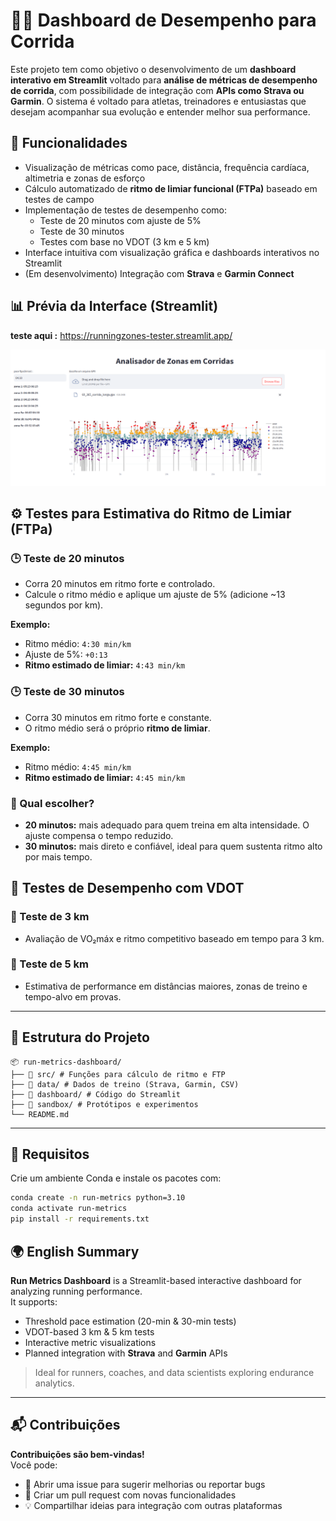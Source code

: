 # 🏃‍♂️ Dashboard de Desempenho para Corrida

Este projeto tem como objetivo o desenvolvimento de um **dashboard interativo em Streamlit** voltado para **análise de métricas de desempenho de corrida**, com possibilidade de integração com **APIs como Strava ou Garmin**. O sistema é voltado para atletas, treinadores e entusiastas que desejam acompanhar sua evolução e entender melhor sua performance.

## 🎯 Funcionalidades

- Visualização de métricas como pace, distância, frequência cardíaca, altimetria e zonas de esforço
- Cálculo automatizado de **ritmo de limiar funcional (FTPa)** baseado em testes de campo
- Implementação de testes de desempenho como:
  - Teste de 20 minutos com ajuste de 5%
  - Teste de 30 minutos
  - Testes com base no VDOT (3 km e 5 km)
- Interface intuitiva com visualização gráfica e dashboards interativos no Streamlit
- (Em desenvolvimento) Integração com **Strava** e **Garmin Connect**

## 📊 Prévia da Interface (Streamlit)

**teste aqui :** https://runningzones-tester.streamlit.app/

![previa ](https://github.com/albertoakel/RunningZones/blob/master/data/Captura%20de%20tela%20de%202025-05-24%2017-16-55.png)


## ⚙️ Testes para Estimativa do Ritmo de Limiar (FTPa)

### 🕒 Teste de 20 minutos
- Corra 20 minutos em ritmo forte e controlado.
- Calcule o ritmo médio e aplique um ajuste de 5% (adicione ~13 segundos por km).

**Exemplo:**
- Ritmo médio: `4:30 min/km`  
- Ajuste de 5%: `+0:13`  
- **Ritmo estimado de limiar:** `4:43 min/km`

### 🕒 Teste de 30 minutos
- Corra 30 minutos em ritmo forte e constante.
- O ritmo médio será o próprio **ritmo de limiar**.

**Exemplo:**
- Ritmo médio: `4:45 min/km`  
- **Ritmo estimado de limiar:** `4:45 min/km`

### 📌 Qual escolher?
- **20 minutos:** mais adequado para quem treina em alta intensidade. O ajuste compensa o tempo reduzido.
- **30 minutos:** mais direto e confiável, ideal para quem sustenta ritmo alto por mais tempo.

## 📐 Testes de Desempenho com VDOT

### 📏 Teste de 3 km
- Avaliação de VO₂máx e ritmo competitivo baseado em tempo para 3 km.

### 📏 Teste de 5 km
- Estimativa de performance em distâncias maiores, zonas de treino e tempo-alvo em provas.

---

## 📁 Estrutura do Projeto
```
📦 run-metrics-dashboard/
├── 📂 src/ # Funções para cálculo de ritmo e FTP
├── 📂 data/ # Dados de treino (Strava, Garmin, CSV)
├── 📂 dashboard/ # Código do Streamlit
├── 📂 sandbox/ # Protótipos e experimentos
└── README.md
```


---

## 🔧 Requisitos

Crie um ambiente Conda e instale os pacotes com:

```bash
conda create -n run-metrics python=3.10
conda activate run-metrics
pip install -r requirements.txt
```

## 🌍 English Summary

**Run Metrics Dashboard** is a Streamlit-based interactive dashboard for analyzing running performance.  
It supports:

- Threshold pace estimation (20-min & 30-min tests)
- VDOT-based 3 km & 5 km tests
- Interactive metric visualizations
- Planned integration with **Strava** and **Garmin** APIs

> Ideal for runners, coaches, and data scientists exploring endurance analytics.

---

## 📬 Contribuições

**Contribuições são bem-vindas!**  
Você pode:

- 🔧 Abrir uma issue para sugerir melhorias ou reportar bugs
- 🚀 Criar um pull request com novas funcionalidades
- 💡 Compartilhar ideias para integração com outras plataformas
